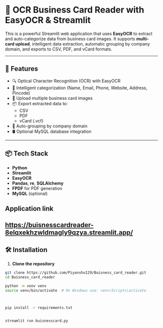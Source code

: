 # 📇 OCR Business Card Reader with EasyOCR & Streamlit

This is a powerful Streamlit web application that uses **EasyOCR** to extract and auto-categorize data from business card images. It supports **multi-card upload**, intelligent data extraction, automatic grouping by company domain, and exports to CSV, PDF, and vCard formats.

---

## 🚀 Features

- 🔍 Optical Character Recognition (OCR) with EasyOCR
- 🧠 Intelligent categorization (Name, Email, Phone, Website, Address, Pincode)
- 📸 Upload multiple business card images
- 📦 Export extracted data to:
  - CSV
  - PDF
  - vCard (.vcf)
- 🏢 Auto-grouping by company domain
- 🛢 Optional MySQL database integration

---

## 📦 Tech Stack

- **Python**
- **Streamlit**
- **EasyOCR**
- **Pandas**, **re**, **SQLAlchemy**
- **FPDF** for PDF generation
- **MySQL** (optional)

## Application link
https://buisnesscardreader-8elqxekhzwldmagly9qzya.streamlit.app/
---


## 🛠️ Installation

1. **Clone the repository**

```bash
git clone https://github.com/Piyanshu129/Buisness_card_reader.git
cd Buisness_card_reader

python -m venv venv
source venv/bin/activate  # On Windows use: venv\Scripts\activate



pip install -r requirements.txt


streamlit run buisnesscard.py

